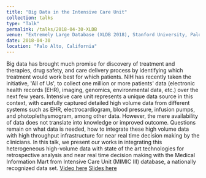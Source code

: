 ```yaml
---
title: "Big Data in the Intensive Care Unit"
collection: talks
type: "Talk"
permalink: /talks/2018-04-30-XLDB
venue: "Extremely Large Database (XLDB 2018), Stanford University, Palo Alto, California"
date: 2018-04-30
location: "Palo Alto, California"
---
```

Big data has brought much promise for discovery of treatment and therapies, drug safety, and care delivery process by identifying which treatment would work best for which patients. NIH has recently taken the initiative, 'All of Us', to collect one million or more patients' data (electronic health records (EHR), imaging, genomics, environmental data, etc.) over the next few years. Intensive care unit represents a unique data source in this context, with carefully captured detailed high volume data from different systems such as EHR, electrocardiogram, blood pressure, infusion pumps, and photoplethysmogram, among other data. However, the mere availability of data does not translate into knowledge or improved outcome. Questions remain on what data is needed, how to integrate these high volume data with high throughput infrastructure for near real time decision making by the clinicians. In this talk, we present our works in integrating this heterogeneous high-volume data with state of the art technologies for retrospective analysis and near real time decision making with the Medical Information Mart from Intensive Care Unit (MIMIC III) database, a nationally recognized data set.
[Video here](https://www.youtube.com/watch?v=ZfdbTomIpxs)
[Slides here](https://adibzaman.github.io/files/Talk_XLDB_04_30_18.pptx)